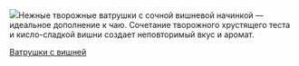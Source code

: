 <!--2025-10-22 09:45:57-->
<div class="yb">
  <div class="rss povarenok"><a href="https://www.povarenok.ru/recipes/show/183181/"><img src="https://www.povarenok.ru/data/cache/2025oct/21/45/3193068_62141-640x480.jpg"></a>Нежные творожные ватрушки с сочной вишневой начинкой — идеальное дополнение к чаю. Сочетание творожного хрустящего теста и кисло-сладкой вишни создает неповторимый вкус и аромат. <p class="titl"><a href="https://www.povarenok.ru/recipes/show/183181/">Ватрушки с вишней</a></p></div>
</div>
